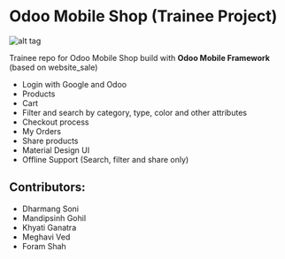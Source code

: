 # Odoo Mobile Shop (Trainee Project)

![alt tag](https://raw.githubusercontent.com/dpr-odoo/trainee-om-shop/master/app/src/main/res/drawable-xxxhdpi/ic_launcher.png)

Trainee repo for Odoo Mobile Shop build with **Odoo Mobile Framework** (based on website_sale)

  - Login with Google and Odoo
  - Products
  - Cart
  - Filter and search by category, type, color and other attributes
  - Checkout process
  - My Orders
  - Share products
  - Material Design UI
  - Offline Support (Search, filter and share only)


Contributors:
-------------

  - Dharmang Soni
  - Mandipsinh Gohil
  - Khyati Ganatra
  - Meghavi Ved
  - Foram Shah
